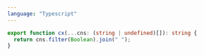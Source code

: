 ```yaml
---
language: "Typescript"
---
```


```typescript
export function cx(...cns: (string | undefined)[]): string {
  return cns.filter(Boolean).join(" ");
}
```
